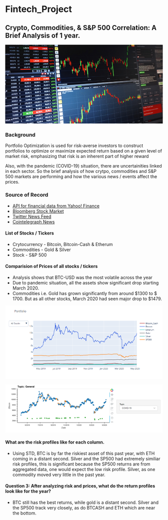 # Fintech_Project

## Crypto, Commodities, & S&P 500 Correlation: A Brief Analysis of 1 year. 

![Analysis_image](Images/Analysis_image.PNG)

### Background

Portfolio Optimization is used for risk-averse investors to construct portfolios to optimize or maximize expected return based on a given level of market risk, emphasizing that risk is an inherent part of higher reward

Also, with the pandemic (COVID-19) situation, there are uncertainities linked in each sector. So the brief analysis of how crytpo, commodities and S&P 500 markets are performing and how the various news / events affect the prices. 

### Source of Record

* [API for financial data from Yahoo! Finance](https://pypi.org/project/yfinance/)
* [Bloomberg Stock Market](https://www.bloomberg.com/markets/stocks)
* [Twitter News Feed](https://twitter.com/breakingnews?lang=en)
* [Cointelegraph News](https://cointelegraph.com/tags/business)

#### List of Stocks / Tickers

* Crytocurrency - Bitcoin, Bitcoin-Cash & Etherum
* Commodities - Gold & Silver
* Stock - S&P 500

#### Comparision of Prices of all stocks / tickers

* Analysis shows that BTC-USD was the most volatile across the year
* Due to pandemic situation, all the assets show significant drop starting March 2020. 
* Commodities i.e. Gold has grown significantly from around $1300 to $ 1700. But as all other stocks, March 2020 had seen major drop to $1479.

![Stock_prices](Images/Stock_prices.PNG)

![News_Events](Images/News_Events.PNG)

#### What are the risk profiles like for each column.

* Using STD, BTC is by far the riskiest asset of this past year, with ETH coming in a distant second. Silver and the SP500 had extremely similiar risk profiles, this is significant because the SP500 returns are from aggregated data, one would expect the low risk profile. Silver, as one commodity moved very little in the past year. 

#### Question 3: After analyzing risk and prices, what do the return profiles look like for the year? 

* BTC still has the best returns, while gold is a distant second. Silver and the SP500 track very closely, as do BTCASH and ETH which are near the bottom. 

